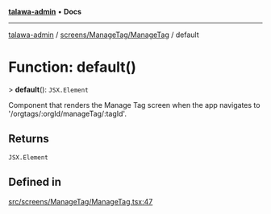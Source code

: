 [**talawa-admin**](../../../../README.md) • **Docs**

***

[talawa-admin](../../../../modules.md) / [screens/ManageTag/ManageTag](../README.md) / default

# Function: default()

\> **default**(): `JSX.Element`

Component that renders the Manage Tag screen when the app navigates to '/orgtags/:orgId/manageTag/:tagId'.

## Returns

`JSX.Element`

## Defined in

[src/screens/ManageTag/ManageTag.tsx:47](https://github.com/PalisadoesFoundation/talawa-admin/blob/ec91a82db6f7a7a061fbb4ea9639f2bff335faa5/src/screens/ManageTag/ManageTag.tsx#L47)
